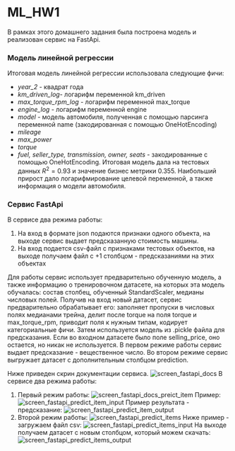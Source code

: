 # ML_HW1
В рамках этого домашнего задания была построена модель и реализован сервис на FastApi.
### Модель линейной регрессии
Итоговая модель линейной регрессии использовала следующие фичи:
* _year_2_ - квадрат года
* _km_driven_log_- логарифм переменной km_driven
* _max_torque_rpm_log_ - логарифм переменной max_torque
* _engine_log_ - логарифм переменной engine
* _model_ - модель автомобиля, полученная с помощью парсинга переменной name (закодированная с помощью OneHotEncoding)
* _mileage_
* _max_power_
* _torque_
* _fuel, seller_type, transmission, owner, seats_ - закодированные с помощью OneHotEncoding.
Итоговая модель дала на тестовых данных $R^2=0.93$ и значение бизнес метрики 0.355.
Наибольший прирост дало логарифмирование целевой переменной, а также информация о модели автомобиля.


### Сервис FastApi
В сервисе два режима работы: 
1. На вход в формате json подаются признаки одного объекта, на выходе сервис выдает предсказанную стоимость машины.
2. На вход подается csv-файл с признаками тестовых объектов, на выходе получаем файл с +1 столбцом - предсказаниями на этих объектах

Для работы сервис использует предварительно обученную модель, а также информацию о тренировочном датасете, на которых эта модель обучалась: состав столбец, обученный StandardScaler, медианы числовых полей.
Получив на вход новый датасет, сервис предварительно обрабатывает его: заполняет пропуски в числовых полях медианами трейна, делит после torque на поля torque и max_torque_rpm, приводит поля к нужным типам, кодирует категориальные фичи. Затем используется модель из .pickle файла для предсказания. Если во входном датасете было поле selling_price, оно остается, но никак не используется.
В первом режиме работы сервис выдает предсказание - вещественное число. Во втором режиме сервис выгружает датасет с дополнительным столбцом prediction.

Ниже приведен скрин документации сервиса.
![screen_fastapi_docs](https://github.com/arl20/ML_HW1/assets/150931058/7b169a36-b06d-4c9d-8964-93d1ceff5ed9)
В сервисе два режима работы: 
1. Первый режим работы:
![screen_fastapi_docs_preict_item](https://github.com/arl20/ML_HW1/assets/150931058/63220c56-4fcb-4843-85d4-ae94b6902bfb)
Пример:
![screen_fastapi_predict_item_input](https://github.com/arl20/ML_HW1/assets/150931058/16077d15-5c01-4363-9cb4-9b0c5b9a5f24)
Пример результата - предсказание:
![screen_fastapi_predict_item_output](https://github.com/arl20/ML_HW1/assets/150931058/0ddf24fe-5575-4f3b-83f5-c3e782537a30)
2. Второй режим работы:
   ![screen_fastapi_predict_items](https://github.com/arl20/ML_HW1/assets/150931058/11159904-9fe3-4434-b501-3bfb8e53cf0a)
Ниже пример - загружаем файл csv:
![screen_fastapi_predict_items_input](https://github.com/arl20/ML_HW1/assets/150931058/f501d759-390c-473f-8a57-8e00f4ccf63a)
На выходе получаем датасет с новым столбцом, который можем скачать:
![screen_fastapi_predict_items_output](https://github.com/arl20/ML_HW1/assets/150931058/a18a3552-2486-40da-989e-7c7c3e34c5e9)
